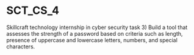 # SCT_CS_4
Skillcraft technology internship in cyber security task 3) Build a tool that assesses the strength of a password based on criteria such as length, presence of uppercase and lowercase letters, numbers, and special characters.
